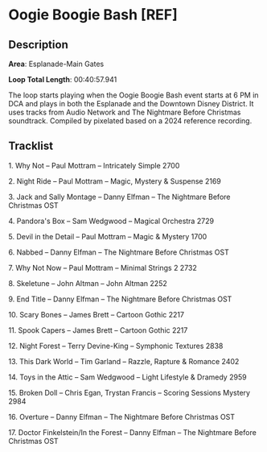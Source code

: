 # Oogie Boogie Bash [REF]

## Description

**Area**: Esplanade-Main Gates

**Loop Total Length**: 00:40:57.941

The loop starts playing when the Oogie Boogie Bash event starts at 6 PM in DCA and plays in both the Esplanade and the Downtown Disney District. It uses tracks from Audio Network and The Nightmare Before Christmas soundtrack. Compiled by pixelated based on a 2024 reference recording.

## Tracklist

1\. Why Not – Paul Mottram – Intricately Simple 2700



2\. Night Ride – Paul Mottram – Magic, Mystery & Suspense 2169



3\. Jack and Sally Montage – Danny Elfman – The Nightmare Before Christmas OST



4\. Pandora's Box – Sam Wedgwood – Magical Orchestra 2729



5\. Devil in the Detail – Paul Mottram – Magic & Mystery 1700



6\. Nabbed – Danny Elfman – The Nightmare Before Christmas OST



7\. Why Not Now – Paul Mottram – Minimal Strings 2 2732



8\. Skeletune – John Altman – John Altman 2252



9\. End Title – Danny Elfman – The Nightmare Before Christmas OST



10\. Scary Bones – James Brett – Cartoon Gothic 2217



11\. Spook Capers – James Brett – Cartoon Gothic 2217



12\. Night Forest – Terry Devine-King – Symphonic Textures 2838



13\. This Dark World – Tim Garland – Razzle, Rapture & Romance 2402



14\. Toys in the Attic – Sam Wedgwood – Light Lifestyle & Dramedy 2959



15\. Broken Doll – Chris Egan, Trystan Francis – Scoring Sessions Mystery 2984



16\. Overture – Danny Elfman – The Nightmare Before Christmas OST



17\. Doctor Finkelstein/In the Forest – Danny Elfman – The Nightmare Before Christmas OST


